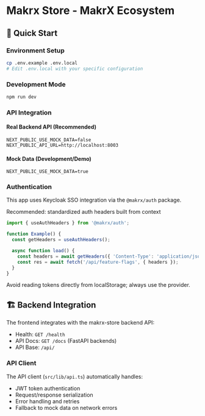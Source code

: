 # Makrx Store - MakrX Ecosystem

## 🚀 Quick Start

### Environment Setup
```bash
cp .env.example .env.local
# Edit .env.local with your specific configuration
```

### Development Mode
```bash
npm run dev
```

### API Integration

#### Real Backend API (Recommended)
```env
NEXT_PUBLIC_USE_MOCK_DATA=false
NEXT_PUBLIC_API_URL=http://localhost:8003
```

#### Mock Data (Development/Demo)
```env
NEXT_PUBLIC_USE_MOCK_DATA=true
```

### Authentication
This app uses Keycloak SSO integration via the `@makrx/auth` package.

Recommended: standardized auth headers built from context

```ts
import { useAuthHeaders } from '@makrx/auth';

function Example() {
  const getHeaders = useAuthHeaders();

  async function load() {
    const headers = await getHeaders({ 'Content-Type': 'application/json' });
    const res = await fetch('/api/feature-flags', { headers });
  }
}
```

Avoid reading tokens directly from localStorage; always use the provider.

## 🏗️ Backend Integration

The frontend integrates with the makrx-store backend API:
- Health: `GET /health`
- API Docs: `GET /docs` (FastAPI backends)
- API Base: `/api/`

### API Client
The API client (`src/lib/api.ts`) automatically handles:
- JWT token authentication
- Request/response serialization
- Error handling and retries
- Fallback to mock data on network errors
